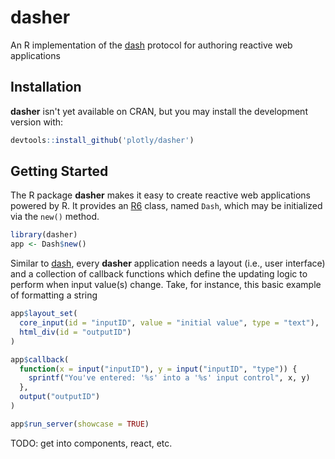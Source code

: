 # dasher

An R implementation of the [dash](https://github.com/plotly/dash-renderer) protocol for authoring reactive web applications

## Installation

**dasher** isn't yet available on CRAN, but you may install the development version with:

```r
devtools::install_github('plotly/dasher')
```

## Getting Started

The R package **dasher** makes it easy to create reactive web applications powered by R. It provides an [R6](https://cran.r-project.org/web/packages/R6/index.html) class, named `Dash`, which may be initialized via the `new()` method.


```r
library(dasher)
app <- Dash$new()
```

Similar to [dash](https://github.com/plotly/dash), every **dasher** application needs a layout (i.e., user interface) and a collection of callback functions which define the updating logic to perform when input value(s) change. Take, for instance, this basic example of formatting a string 

```r
app$layout_set(
  core_input(id = "inputID", value = "initial value", type = "text"),
  html_div(id = "outputID")
)

app$callback(
  function(x = input("inputID"), y = input("inputID", "type")) {
    sprintf("You've entered: '%s' into a '%s' input control", x, y)
  },
  output("outputID")
)

app$run_server(showcase = TRUE)
```

TODO: get into components, react, etc.

